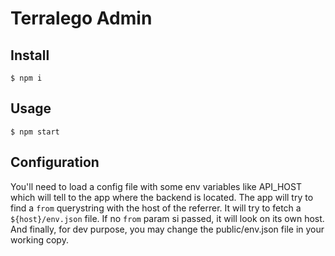 # Terralego Admin

## Install

    $ npm i

## Usage

    $ npm start

## Configuration

You'll need to load a config file with some env variables like API_HOST which will tell to the app where the backend is located.
The app will try to find a `from` querystring with the host of the referrer. It will try to fetch a `${host}/env.json` file. If no `from` param si passed, it will look on its own host. And finally, for dev purpose, you may change the public/env.json file in your working copy.
